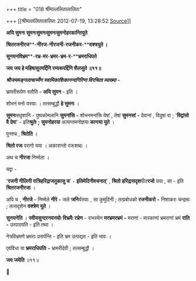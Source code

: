 +++
title = "018 श्रीमल्ललितालालितः"

+++
[[श्रीमल्ललितालालितः	2012-07-19, 13:28:52 [Source](https://groups.google.com/g/bvparishat/c/D75XBoV9Kts)]]



**अयि सुमनः सुमनःसुमनःसुमनःसुमनोहरकान्तियुते**

**श्रितरजनीरज****-****नीरज****-****नीरजनी****-****रजनीकर****-****वक्त्रयुते ।**

**सुनयनविभ्रम****-****रभ्र****-****मर****-****भ्रमर****-****भ्रम****-****र****-****भ्रमराधिपते**

**जय जय हे महिषासुरमर्द्दिनि रम्यकपर्द्दिनि शैलसुते ॥११॥**

  

***श्रीजयमङ्गलाचार्य्येण स्वामिकाशिकानन्दगिरिणा विरचिता व्याख्या*** ***-***

  

भ्रामरीरूपेण स्तौति - **अयि सुमन** - इति ।

शोभनं मनो यस्याः । तत्सम्बुद्धौ **हे सुमनः** ।

**सुमनः**सदृशानि - पुष्पकोमलानि **सुमनांसि** **-** शोभनमनांसि येषां , तेषां **सुमनसां** **-** देवानां , विदुषां वा ; '**विद्वांसो वै देवा**' - इति**श्रुतेः** **;** **सुमनोहरया** अत्यन्तमनोज्ञया **कान्त्या युते** ।

पुनश्च , **श्रितेति** ।

**श्रितो रजः** परागो यया । अकारान्तो रजःशब्दः ।

अथ च **नीरजा** निर्म्मला ।

यद्वा -

'**रजनी नीलिनी रात्रिहरिद्राजतुकासु च**' - **इतिमेदिनीवचनात्**' , **श्रितो** **हरिद्रासदृश**पीत**रजो** यया , सा - इति **श्रितरजनीरजा** ।

अपि च , **नीरजे** - निर्म्मले **नीरे** **-** जले **जनि**र्यस्याः , सा कुमुदिनी ; तत्प्रबोधको **रजनीकरो** **-** निशाकरः चन्द्रमाः ; तत्सदृशेन **वक्त्रेण युते** ।

**सुनयनेति** । **स्वीयसुन्दरनयनयोः** **विभ्रमैः** **रभ्रेण** - राभस्येन **मरभ्रमरभ्रमं** **-** मराणां - मारकाणां भ्रमराणां भ्रमं **राति** **-** उत्पादयति - इति तथा ।

नेत्रविभ्रमणे भ्रमराः प्रसर्पन्ति - इति भ्रम उत्पद्यत - इति भावः ।

एवंविधा या **भ्रमराधिपतिः** **-** भ्रामरीदेवी ; तत्सम्बुद्धौ ।

**जय जयेति** ॥११॥



